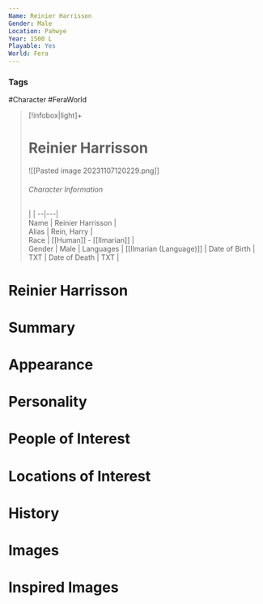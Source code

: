 ```yaml
---
Name: Reinier Harrisson  
Gender: Male
Location: Pahwye
Year: 1500 L
Playable: Yes
World: Fera
---
```


### Tags
#Character #FeraWorld 

> [!infobox|light]+  
> # Reinier Harrisson  
> ![[Pasted image 20231107120229.png]]
> ###### Character Information
>  |   |
> --|---|  
> Name | Reinier Harrisson |  
> Alias | Rein, Harry |  
> Race | [[Human]] - [[Ilmarian]] |  
> Gender | Male |
> Languages | [[Ilmarian (Language)]] |
> Date of Birth | TXT |
> Date of Death | TXT |

# Reinier Harrisson

# Summary

# Appearance

# Personality

# People of Interest

# Locations of Interest

# History

# Images

# Inspired Images

